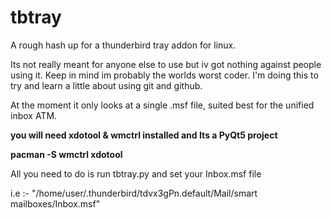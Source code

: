 # tbtray
A rough hash up for a thunderbird tray addon for linux.

Its not really meant for anyone else to use but iv got nothing against people using it. Keep in mind im probably the worlds
worst coder. I'm doing this to try and learn a little about using git and github.

At the moment it only looks at a single .msf file, suited best for the unified inbox ATM.

<b>you will need xdotool & wmctrl installed and Its a PyQt5 project </b>

<b>pacman -S wmctrl xdotool</b>

All you need to do is run tbtray.py and set your Inbox.msf file

i.e :-
"/home/user/.thunderbird/tdvx3gPn.default/Mail/smart mailboxes/Inbox.msf"

